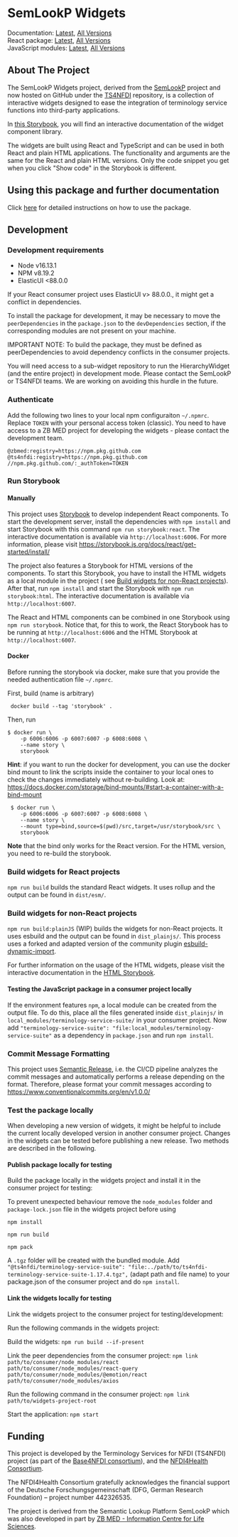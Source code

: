 # SemLookP Widgets

Documentation: [Latest](https://ts4nfdi.github.io/terminology-service-suite/comp/latest/), [All Versions](https://ts4nfdi.github.io/terminology-service-suite/)<br>
React package: [Latest](https://github.com/ts4nfdi/terminology-service-suite/pkgs/npm/terminology-service-suite), [All Versions](https://github.com/ts4nfdi/terminology-service-suite/pkgs/npm/terminology-service-suite/versions)<br>
JavaScript modules: [Latest](https://github.com/ts4nfdi/terminology-service-suite/tree/gh-pages/js-modules/latest), [All Versions](https://github.com/ts4nfdi/terminology-service-suite/tree/gh-pages/js-modules)<br>

## About The Project

The SemLookP Widgets project, derived from the [SemLookP](https://semanticlookup.zbmed.de/) project and now hosted on
GitHub under the [TS4NFDI](https://github.com/ts4nfdi) repository, is a collection of interactive widgets designed to
ease the integration of terminology service functions into third-party applications.

In [this Storybook](https://ts4nfdi.github.io/terminology-service-suite/comp/latest/), you will find an interactive documentation of the
widget component library.

The widgets are built using React and TypeScript and can be used in both React and plain HTML applications. The
functionality and arguments are the same for the React and plain HTML versions. Only the code snippet you get when you
click "Show code" in the Storybook is different.

## Using this package and further documentation

Click [here](https://ts4nfdi.github.io/terminology-service-suite/latest/) for detailed instructions on how to use the
package.

## Development

### Development requirements

- Node v16.13.1
- NPM v8.19.2
- ElasticUI <88.0.0 

If your React consumer project uses ElasticUI v> 88.0.0., it might get a conflict in dependencies.   

To install the package for development, it may be necessary to move the `peerDependencies` in the `package.json` to
the `devDependencies` section, if the corresponding modules are not present on your machine.

IMPORTANT NOTE:  To build the package, they must be defined as peerDependencies to avoid dependency conflicts in the
consumer projects.

You will need access to a sub-widget repository to run the HierarchyWidget (and the entire project) in development mode.
Please contact the SemLookP or TS4NFDI teams. We are working on avoiding this hurdle in the future.

### Authenticate

Add the following two lines to your local npm configuraiton `~/.npmrc`. Replace `TOKEN` with your personal access
token (classic). You need to have access to a ZB MED project for developing the widgets - please contact the development
team.

```
@zbmed:registry=https://npm.pkg.github.com
@ts4nfdi:registry=https://npm.pkg.github.com
//npm.pkg.github.com/:_authToken=TOKEN
```

### Run Storybook

#### Manually

This project uses [Storybook](https://storybook.js.org/) to develop independent React components. To start the
development server, install the dependencies with `npm install` and start Storybook with this
command `npm run storybook:react`. The interactive documentation is available via `http://localhost:6006`. For more
information, please visit https://storybook.js.org/docs/react/get-started/install/

The project also features a Storybook for HTML versions of the components. To start this Storybook, you have to install
the HTML widgets as a local module in the project (
see [Build widgets for non-React projects](#build-widgets-for-non-react-projects)). After that, run `npm install` and
start the Storybook with `npm run storybook:html`. The interactive documentation is available
via `http://localhost:6007`.

The React and HTML components can be combined in one Storybook using `npm run storybook`. Notice that, for this to work,
the React Storybook has to be running at `http://localhost:6006` and the HTML Storybook at `http://localhost:6007`.


#### Docker
Before running the storybook via docker, make sure that you provide the needed authentication file `~/.npmrc`. 

First, build (name is arbitrary)

     docker build --tag 'storybook' .

Then, run

    $ docker run \
        -p 6006:6006 -p 6007:6007 -p 6008:6008 \
        --name story \    
        storybook

**Hint**: if you want to run the docker for development, you can use the docker bind mount to link the scripts inside the container to your local ones to check the changes immediately without re-building. Look at: https://docs.docker.com/storage/bind-mounts/#start-a-container-with-a-bind-mount

     $ docker run \
        -p 6006:6006 -p 6007:6007 -p 6008:6008 \
        --name story \    
        --mount type=bind,source=$(pwd)/src,target=/usr/storybook/src \
        storybook

**Note** that the bind only works for the React version. For the HTML version, you need to re-build the storybook.


### Build widgets for React projects

`npm run build` builds the standard React widgets. It uses rollup and the output can be found in `dist/esm/`.

### Build widgets for non-React projects

`npm run build:plainJS` (WIP) builds the widgets for non-React projects. It uses esbuild and the output can be found
in `dist_plainjs/`. This process uses a forked and adapted version of the community
plugin [esbuild-dynamic-import](https://github.com/zbmed/esbuild-dynamic-import).

For further information on the usage of the HTML widgets, please visit the interactive documentation in
the [HTML Storybook](#run-storybook).

#### Testing the JavaScript package in a consumer project locally 
If the environment features `npm`, a local module can be created from the output file. To do this, place all the files
generated inside `dist_plainjs/`
in `local_modules/terminology-service-suite/` in your consumer project. Now
add `"terminology-service-suite": "file:local_modules/terminology-service-suite"` as a dependency in `package.json` and run `npm install`.

### Commit Message Formatting

This project uses [Semantic Release](https://semantic-release.gitbook.io/semantic-release/), i.e. the CI/CD pipeline
analyzes the commit messages and automatically performs a release depending on the format. Therefore, please format your
commit messages according to https://www.conventionalcommits.org/en/v1.0.0/

### Test the package locally

When developing a new version of widgets, it might be helpful to include the current locally developed version in
another consumer project. Changes in the widgets can be tested before publishing a new release. Two methods are
described in the following.

#### Publish package locally for testing

Build the package locally in the widgets project and install it in the consumer project for testing:

To prevent unexpected behaviour remove the `node_modules` folder and `package-lock.json` file in the widgets project
before using

```npm install```

```npm run build```

```npm pack```

A `.tgz` folder will be created with the bundled module.
Add `"@ts4nfdi/terminology-service-suite": "file:../path/to/ts4nfdi-terminology-service-suite-1.17.4.tgz",` (adapt path and file
name) to your package.json
of the consumer project and do `npm install`.

#### Link the widgets locally for testing

Link the widgets project to the consumer project for testing/development:

Run the following commands in the widgets project:

Build the widgets: ```npm run build --if-present```

Link the peer dependencies from the consumer
project: ```npm link path/to/consumer/node_modules/react path/to/consumer/node_modules/react-query path/to/consumer/node_modules/@emotion/react path/to/consumer/node_modules/axios```

Run the following command in the consumer project: ```npm link path/to/widgets-project-root```

Start the application: ```npm start```

## Funding

This project is developed by the Terminology Services for NFDI (TS4NFDI) project (as part of the [Base4NFDI
consortium](https://base4nfdi.de/)), and the [NFDI4Health Consortium](https://www.nfdi4health.de).

The NFDI4Health Consortium gratefully acknowledges the financial support of the Deutsche Forschungsgemeinschaft 
(DFG, German Research Foundation) – project number 442326535.

The project is derived from the Semantic Lookup Platform SemLookP which was also developed in part 
by [ZB MED - Information Centre for Life Sciences](https://www.zbmed.de/en/).
